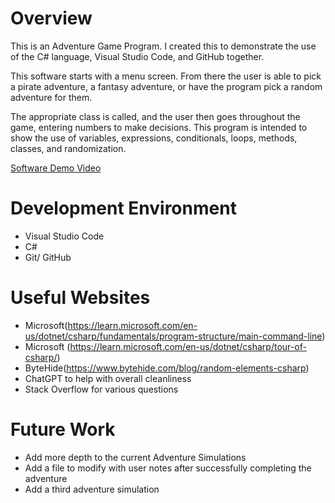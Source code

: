 # Overview

This is an Adventure Game Program. I created this to demonstrate the use of the C# language, Visual Studio Code, and GitHub together. 

This software starts with a menu screen. From there the user is able to pick a pirate adventure, a fantasy adventure, or have the program pick a random adventure for them. 

The appropriate class is called, and the user then goes throughout the game, entering numbers to make decisions. This program is intended to show the use of variables, expressions, conditionals, loops, methods, classes, and randomization.

[Software Demo Video](https://youtu.be/AuFfzx1bSJQ)

# Development Environment

* Visual Studio Code
* C#
* Git/ GitHub

# Useful Websites

* Microsoft(https://learn.microsoft.com/en-us/dotnet/csharp/fundamentals/program-structure/main-command-line)
* Microsoft (https://learn.microsoft.com/en-us/dotnet/csharp/tour-of-csharp/)
* ByteHide(https://www.bytehide.com/blog/random-elements-csharp)
* ChatGPT to help with overall cleanliness
* Stack Overflow for various questions

# Future Work

* Add more depth to the current Adventure Simulations
* Add a file to modify with user notes after successfully completing the adventure
* Add a third adventure simulation